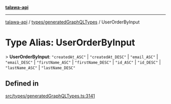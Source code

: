 [**talawa-api**](../../../README.md)

***

[talawa-api](../../../modules.md) / [types/generatedGraphQLTypes](../README.md) / UserOrderByInput

# Type Alias: UserOrderByInput

\> **UserOrderByInput**: `"createdAt_ASC"` \| `"createdAt_DESC"` \| `"email_ASC"` \| `"email_DESC"` \| `"firstName_ASC"` \| `"firstName_DESC"` \| `"id_ASC"` \| `"id_DESC"` \| `"lastName_ASC"` \| `"lastName_DESC"`

## Defined in

[src/types/generatedGraphQLTypes.ts:3141](https://github.com/PalisadoesFoundation/talawa-api/blob/3a5276aff43f5de4f7fab3ec9683a420dcdc7a06/src/types/generatedGraphQLTypes.ts#L3141)
